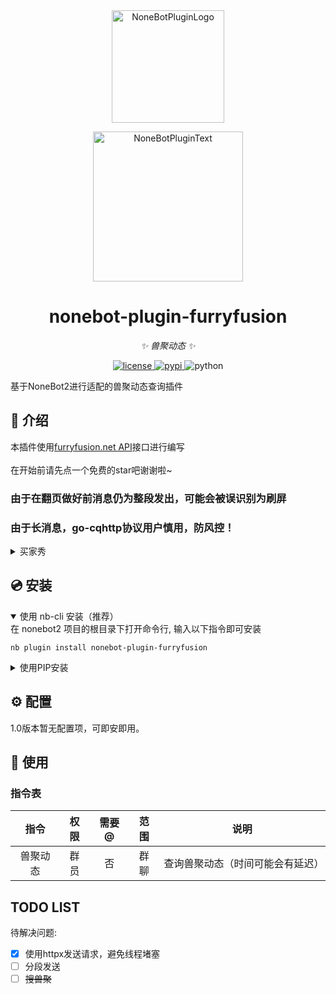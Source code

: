<div align="center">
  <a href="https://v2.nonebot.dev/store"><img src="https://github.com/A-kirami/nonebot-plugin-template/blob/resources/nbp_logo.png" width="180" height="180" alt="NoneBotPluginLogo"></a>
  <br>
  <p><img src="https://github.com/A-kirami/nonebot-plugin-template/blob/resources/NoneBotPlugin.svg" width="240" alt="NoneBotPluginText"></p>
</div>

<div align="center">

# nonebot-plugin-furryfusion

_✨ 兽聚动态 ✨_


<a href="./LICENSE">
    <img src="https://img.shields.io/github/license/owner/nonebot-plugin-furryfusion.svg" alt="license">
</a>
<a href="https://pypi.python.org/pypi/nonebot-plugin-furryfusion">
    <img src="https://img.shields.io/pypi/v/nonebot-plugin-furryfusion.svg" alt="pypi">
</a>
<img src="https://img.shields.io/badge/python-3.9+-blue.svg" alt="python">

</div>

基于NoneBot2进行适配的兽聚动态查询插件

## 📖 介绍

本插件使用<a href="https://api.furryfusion.net/service/activity">furryfusion.net API</a>接口进行编写<br><br>
在开始前请先点一个免费的star吧谢谢啦~

### 由于在翻页做好前消息仍为整段发出，可能会被误识别为刷屏
### 由于长消息，go-cqhttp协议用户慎用，防风控！

<details>
<summary>买家秀</summary>

<img src="https://img2.imgtp.com/2024/05/12/dQ97OBnd.png">

</details>

## 💿 安装

<details open>
<summary>使用 nb-cli 安装（推荐）</summary>
在 nonebot2 项目的根目录下打开命令行, 输入以下指令即可安装

    nb plugin install nonebot-plugin-furryfusion

</details>

<details>
<summary>使用PIP安装</summary>
在 nonebot2 项目的插件目录下, 打开命令行, 输入安装命令

    pip install nonebot-plugin-furryfusion

打开 nonebot2 项目根目录下的 `pyproject.toml` 文件, 在 `[tool.nonebot]` 部分追加写入

    plugins = ["nonebot_plugin_furryfusion"]


</details>

## ⚙️ 配置

1.0版本暂无配置项，可即安即用。

## 🎉 使用
### 指令表
| 指令 | 权限 | 需要@ | 范围 | 说明 |
|:-----:|:----:|:----:|:----:|:----:|
| 兽聚动态 | 群员 | 否 | 群聊 | 查询兽聚动态（时间可能会有延迟） |

## TODO LIST

待解决问题:

 - [x] 使用httpx发送请求，避免线程堵塞
 - [ ] 分段发送
 - [ ] <del>搜兽聚</del>
